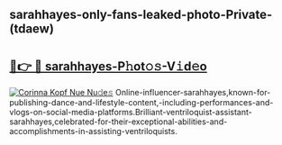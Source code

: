 ## sarahhayes-only-fans​-leaked-photo​-Private-(tdaew)


# <h2><a href="https://mediaupload.pro?title=sarahhayes&ref=git">🔗👉 🔴 sarahhayes-P𝚑ot𝚘𝚜-V𝚒d𝚎o</a></h2>

[![Corinna Kopf Nue Nu𝚍e𝚜](https://i.imgur.com/0qMVB7G.gif)](https://mediaupload.pro?title=sarahhayes&ref=git)
Online-influencer-sarahhayes,known-for-publishing-dance-and-lifestyle-content,-including-performances-and-vlogs-on-social-media-platforms.Brilliant-ventriloquist-assistant-sarahhayes,celebrated-for-their-exceptional-abilities-and-accomplishments-in-assisting-ventriloquists.  